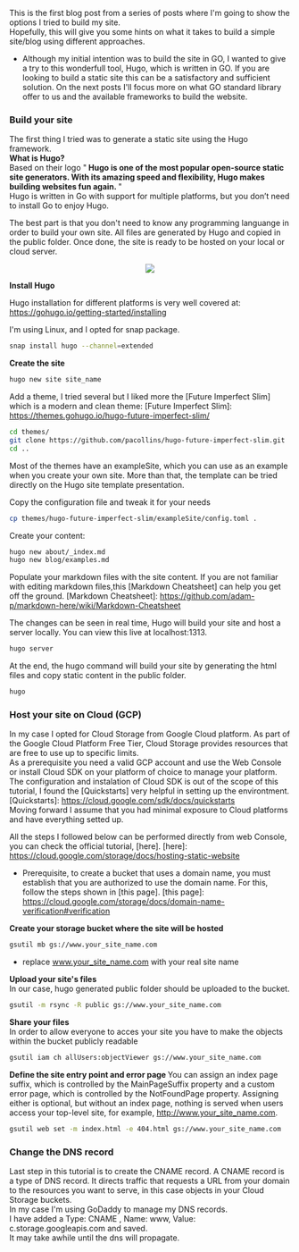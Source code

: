 
This is the first blog post from a series of posts where I'm going to show the options I tried to build my site.   
Hopefully, this will give you some hints on what it takes to build a simple site/blog using different approaches.   
* Although my initial intention was to build the site in GO, I wanted to give a try to this wonderfull tool, Hugo,  which is written in GO. If you are looking to build a static site this can be a satisfactory and sufficient solution. On the next posts I'll focus more on what GO standard library offer to us and the available frameworks to build the website.

### Build your site

The first thing I tried was to generate a static site using the Hugo framework.   
<b>What is Hugo?</b>   
Based on their logo "<b> Hugo is one of the most popular open-source static site generators. With its amazing speed and flexibility, Hugo makes building websites fun again. </b>"   
Hugo is written in Go with support for multiple platforms, but you don’t need to install Go to enjoy Hugo.

The best part is that you don't need to know any programming languange in order to build your own site.
All files are generated by Hugo and copied in the public folder. Once done, the site is ready to be hosted on your local or cloud server. 

<center>
    <a href="/images/hugo.jpg" target="_blank"><img src="/images/hugo.jpg" /></a>
</center>

<b>Install Hugo</b>

Hugo installation for different platforms is very well covered at: https://gohugo.io/getting-started/installing

I'm using Linux, and I opted for snap package.

```bash
snap install hugo --channel=extended
```

<b> Create the site </b>

```bash
hugo new site site_name
```

Add a theme, I tried several but I liked more the [Future Imperfect Slim] which is a modern and clean theme:
[Future Imperfect Slim]: https://themes.gohugo.io/hugo-future-imperfect-slim/

```bash
cd themes/
git clone https://github.com/pacollins/hugo-future-imperfect-slim.git
cd ..
```

Most of the themes have an exampleSite, which you can use as an example when you create your own site. More than that, the template can be tried directly on the Hugo site template presentation.

Copy the configuration file and tweak it for your needs

```bash
cp themes/hugo-future-imperfect-slim/exampleSite/config.toml .
```

Create your content:

```bash
hugo new about/_index.md
hugo new blog/examples.md
```

Populate your markdown files with the site content. If you are not familiar with editing markdown files,this [Markdown Cheatsheet] can help you get off the ground.
[Markdown Cheatsheet]: https://github.com/adam-p/markdown-here/wiki/Markdown-Cheatsheet

The changes can be seen in real time, Hugo will build your site and host a server locally. You can view this live at localhost:1313.

```bash
hugo server
```

At the end, the hugo command will build your site by generating the html files and copy static content in the public folder.

```bash
hugo
```

### Host your site on Cloud (GCP) 

In my case I opted for Cloud Storage from Google Cloud platform. As part of the Google Cloud Platform Free Tier, Cloud Storage provides resources that are free to use up to specific limits.   
As a prerequisite you need a valid GCP account and use the Web Console or install Cloud SDK on your platform of choice to manage your platform.    
The configuration and instalation of Cloud SDK is out of the scope of this tutorial,
I found the [Quickstarts] very helpful in setting up the environtment.
[Quickstarts]: https://cloud.google.com/sdk/docs/quickstarts    
Moving forward I assume that you had minimal exposure to Cloud platforms and have everything setted up.

All the steps I followed below can be performed directly from web Console, you can check the official tutorial, [here].
[here]: https://cloud.google.com/storage/docs/hosting-static-website

* Prerequisite, to create a bucket that uses a domain name, you must establish that you are authorized to use the domain name.  For this, follow the steps shown in [this page].
[this page]: https://cloud.google.com/storage/docs/domain-name-verification#verification 

<b> Create your storage bucket where the site will be hosted </b>

```bash
gsutil mb gs://www.your_site_name.com
```

* replace www.your_site_name.com with your real site name

<b> Upload your site's files </b>   
In our case, hugo generated public folder should be uploaded to the bucket. 

```bash
gsutil -m rsync -R public gs://www.your_site_name.com
```

<b> Share your files </b>   
In order to allow everyone to acces your site you have to make the objects within the bucket publicly readable

```bash
gsutil iam ch allUsers:objectViewer gs://www.your_site_name.com
```

<b> Define the site entry point and error page </b>
You can assign an index page suffix, which is controlled by the MainPageSuffix property and a custom error page, which is controlled by the NotFoundPage property. Assigning either is optional, but without an index page, nothing is served when users access your top-level site, for example, http://www.your_site_name.com.

```bash
gsutil web set -m index.html -e 404.html gs://www.your_site_name.com
```

### Change the DNS record

Last step in this tutorial is to create the CNAME record. A CNAME record is a type of DNS record. It directs traffic that requests a URL from your domain to the resources you want to serve, in this case objects in your Cloud Storage buckets.   
In my case I'm using GoDaddy to manage my DNS records.   
I have added a Type: CNAME , Name: www, Value: c.storage.googleapis.com and saved.   
It may take awhile until the dns will propagate.   

